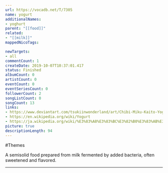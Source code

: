 ```yaml
---
url: https://vocadb.net/T/7305
name: yogurt
additionalNames: 
- yoghurt
parent: "[[food]]"
related:
- "[[milk]]"
mappedNicoTags:

newTargets:
- all
commentCount: 1
createDate: 2019-10-07T10:37:01.417
status: Finished
albumCount: 0
artistCount: 0
eventCount: 0
eventSeriesCount: 0
followerCount: 2
songListCount: 0
songCount: 13
links: 
- https://www.deviantart.com/tsukiinwonderland/art/Chibi-Miku-Kaito-Yogurt-Ver-178147529
- https://en.wikipedia.org/wiki/Yogurt
- https://ja.wikipedia.org/wiki/%E3%83%A8%E3%83%BC%E3%82%B0%E3%83%AB%E3%83%88
picture: true
descriptionLength: 94
---
```


#Themes

A semisolid food prepared from milk fermented by added bacteria, often sweetened and flavored.

---

